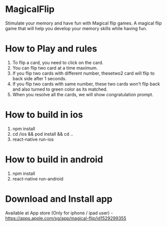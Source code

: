 # MagicalFlip
Stimulate your memory and have fun with Magical flip games. A magical flip game that will help you develop your memory skills while having fun.

# How to Play and rules
1. To flip a card, you need to click on the card. 
2. You can flip two card at a time maximum.
3. If you flip two cards with different number, thesetwo2 card will flip to back side after 1 seconds.
4. If you flip two cards with same number, these two cards won't flip back and also turned to green color as its matched.
5. When you resolve all the cards, we will show congratulation prompt.

# How to build in ios
1. npm install
2. cd /ios && pod install && cd ..
3. react-native run-ios

# How to build in android
1. npm install
2. react-native run-android

# Download and Install app
Available at App store (Only for iphone / ipad user) - https://apps.apple.com/sg/app/magical-flip/id1529299355
